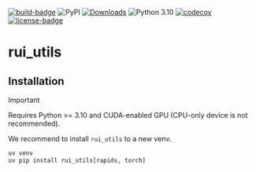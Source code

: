 [![build-badge](https://github.com/xiachenrui/rui_utils/actions/workflows/build.yml/badge.svg)](https://github.com/xiachenrui/rui_utils/actions/workflows/build.yml)
![PyPI](https://img.shields.io/pypi/v/rui_utils?label=pypi)
[![Downloads](https://static.pepy.tech/badge/rui_utils)](https://pepy.tech/project/rui_utils)
![Python 3.10](https://img.shields.io/badge/python->=3.10-blue.svg)
[![codecov](https://codecov.io/gh/xiachenrui/rui_utils/graph/badge.svg?token=zgwG4u9v0F)](https://codecov.io/gh/xiachenrui/rui_utils)
[![license-badge](https://img.shields.io/badge/License-MIT-yellow.svg)](https://opensource.org/licenses/MIT)

# rui_utils

## Installation

> [!IMPORTANT]
> Requires Python >= 3.10 and CUDA-enabled GPU (CPU-only device is not recommended).

We recommend to install `rui_utils` to a new venv.

```sh
uv venv
uv pip install rui_utils[rapids, torch]
```
